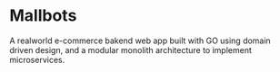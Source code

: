 # Mallbots 

A realworld e-commerce bakend web app built with GO using domain driven design, and a modular monolith architecture to implement microservices.
